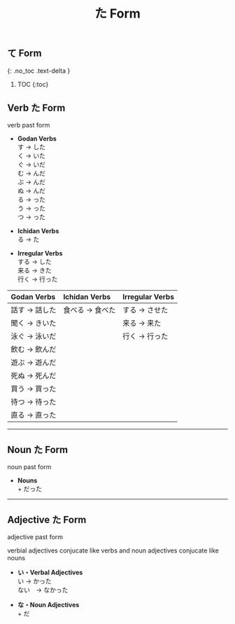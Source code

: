 ﻿---
layout: default
title: た Form
parent: <ruby>文法<rt>ぶんぽう</rt></ruby> Grammar
---

## て Form
{: .no_toc .text-delta }

1. TOC
{:toc}

## Verb た Form
verb past form

- **Godan Verbs**  
  す → した  
  く → いた  
  ぐ → いだ  
  む → んだ  
  ぶ → んだ  
  ぬ → んだ  
  る → った  
  う → った  
  つ → った

- **Ichidan Verbs**  
  る → た

- **Irregular Verbs**  
  する → した  
  来る → きた  
  行く → 行った

| Godan Verbs   | Ichidan Verbs   | Irregular Verbs |
|:------------- |:--------------- |:--------------- |
| 話す → 話した | 食べる → 食べた | する → させた   |
| 聞く → きいた |                 | 来る → 来た     |
| 泳ぐ → 泳いだ |                 | 行く → 行った   |
| 飲む → 飲んだ |                 |                 |
| 遊ぶ → 遊んだ |                 |                 |
| 死ぬ → 死んだ |                 |                 |
| 買う → 買った |                 |                 |
| 待つ → 待った |                 |                 |
| 直る → 直った |                 |                 |

---

## Noun た Form
noun past form

- **Nouns**  
  \+ だった

---

## Adjective た Form
adjective past form

verbial adjectives conjucate like verbs and noun adjectives conjucate like nouns  

- **い・Verbal Adjectives**  
  い → かった   
  ない　→ なかった

- **な・Noun Adjectives**  
  \+ だ
